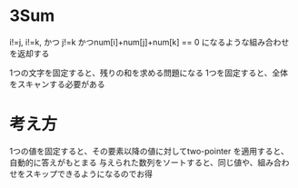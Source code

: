 # 3Sum

i!=j, i!=k, かつ j!=k かつnum[i]+num[j]+num[k] == 0 になるような組み合わせを返却する


1つの文字を固定すると、残りの和を求める問題になる
1つを固定すると、全体をスキャンする必要がある

# 考え方
1つの値を固定すると、その要素以降の値に対してtwo-pointer を適用すると、自動的に答えがもとまる
与えられた数列をソートすると、同じ値や、組み合わせをスキップできるようになるのでお得

